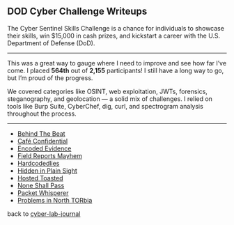 ## DOD Cyber Challenge Writeups

The Cyber Sentinel Skills Challenge is a chance for individuals to showcase their skills, win $15,000 in cash prizes, and kickstart a career with the U.S. Department of Defense (DoD).

_________________________________________________________________________________________________

This was a great way to gauge where I need to improve and see how far I’ve come. I placed **564th** out of **2,155** participants! I still have a long way to go, but I’m proud of the progress.

We covered categories like OSINT, web exploitation, JWTs, forensics, steganography, and geolocation — a solid mix of challenges. I relied on tools like Burp Suite, CyberChef, dig, curl, and spectrogram analysis throughout the process.

_________________________________________________________________________________________________

- [Behind The Beat](dod-cyber-challenge/writeups/Behind-the-beat/index.md)
- [Café Confidential](dod-cyber-challenge/writeups/Café-Confidential/index.md)
- [Encoded Evidence](dod-cyber-challenge/writeups/Encoded-Evidence/index.md)
- [Field Reports Mayhem](dod-cyber-challenge/writeups/Field-Reports-Mayhem/index.md)
- [Hardcodedlies](dod-cyber-challenge/writeups/Hardcodedlies/index.md)
- [Hidden in Plain Sight](dod-cyber-challenge/writeups/Hidden-in-plain-sight/index.md)
- [Hosted Toasted](dod-cyber-challenge/writeups/Hosted-Toasted/index.md)
- [None Shall Pass](dod-cyber-challenge/writeups/None-Shall-Pass/index.md)
- [Packet Whisperer](dod-cyber-challenge/writeups/Packet-Whisperer/index.md)
- [Problems in North TORbia](dod-cyber-challenge/writeups/Problems-in-North-TORbia/index.md)



back to [cyber-lab-journal](README.md)
